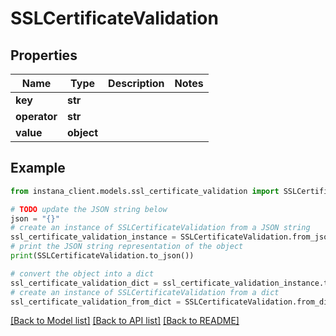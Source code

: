 # SSLCertificateValidation


## Properties

Name | Type | Description | Notes
------------ | ------------- | ------------- | -------------
**key** | **str** |  | 
**operator** | **str** |  | 
**value** | **object** |  | 

## Example

```python
from instana_client.models.ssl_certificate_validation import SSLCertificateValidation

# TODO update the JSON string below
json = "{}"
# create an instance of SSLCertificateValidation from a JSON string
ssl_certificate_validation_instance = SSLCertificateValidation.from_json(json)
# print the JSON string representation of the object
print(SSLCertificateValidation.to_json())

# convert the object into a dict
ssl_certificate_validation_dict = ssl_certificate_validation_instance.to_dict()
# create an instance of SSLCertificateValidation from a dict
ssl_certificate_validation_from_dict = SSLCertificateValidation.from_dict(ssl_certificate_validation_dict)
```
[[Back to Model list]](../README.md#documentation-for-models) [[Back to API list]](../README.md#documentation-for-api-endpoints) [[Back to README]](../README.md)


